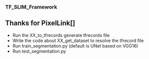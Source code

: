 ### TF_SLIM_Framework
## Thanks for PixelLink[]
- Run the XX_to_tfrecords generate tfrecords file
- Write the code about XX_get_dataset to resolve the tfrecord file
- Run train_segmentation.py (default is UNet based on VGG16)
- Run test_segmentation.py